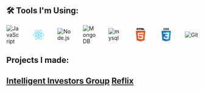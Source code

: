 ## 🛠 Tools I'm Using:

<div style='display:flex; justify-content:space-between; align-items:center;'>

<img  alt="JavaScript" width="35px" src="https://upload.wikimedia.org/wikipedia/commons/thumb/9/99/Unofficial_JavaScript_logo_2.svg/768px-Unofficial_JavaScript_logo_2.svg.png"/>

<img  alt="React" width="35px" src="https://raw.githubusercontent.com/github/explore/80688e429a7d4ef2fca1e82350fe8e3517d3494d/topics/react/react.png" />

<img  alt="Node.js" width="35px" src="https://img.icons8.com/color/452/nodejs.png" />

<img  alt="MongoDB" width="35px" src="https://cdn.iconscout.com/icon/free/png-512/mongodb-5-1175140.png" />

<img  alt="mysql" width="35px" src="https://cdn.worldvectorlogo.com/logos/mysql.svg" />

<img  alt="HTML5" width="35px" src="https://raw.githubusercontent.com/github/explore/80688e429a7d4ef2fca1e82350fe8e3517d3494d/topics/html/html.png" />

<img  alt="CSS3" width="35px" src="https://raw.githubusercontent.com/github/explore/80688e429a7d4ef2fca1e82350fe8e3517d3494d/topics/css/css.png" />

<img  alt="Git" width="35px" src="https://git-scm.com/images/logos/downloads/Git-Icon-1788C.png" />
</div>

## Projects I made:
<a href="https://intelligentinvestorsgroup.gtsb.io" >Intelligent Investors Group</a>
<a href="http://reflix-streamer.heroku.app">Reflix</a>
---
<!--
## 📈  Stats

<div style='list-style-type: none;  display:flex; justify-content:space-between; align-items:center; align-self:center'>
  <div style='margin-right:7px'>
    <a href="https://github.com/yonatan119/yonatan119">
      <img align="center" src="https://github-readme-stats.vercel.app/api/top-langs/?username=yonatan119&hide=c%2B%2B,c%23&theme=react" />
    </a>
  </div>
  <div>
    <a href="https://github.com/yonatan119/yonatan119">
      <img align="center" src="https://github-readme-stats.vercel.app/api?username=yonatan119&show_icons=true&line_height=27&count_private=true&hide=stars&theme=react" alt="Yonatan's GitHub Stats" />
    </a>
  </div>
</div>
..>
